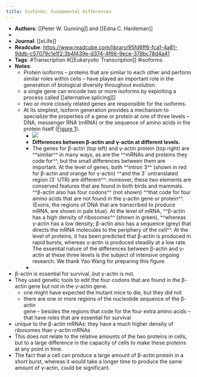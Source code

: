 ```yaml
---
title: Isoforms: Fundamental differences
---
```


- **Authors**: [[Peter W. Gunning]] and [[Edna C. Hardeman]]
-
- **Journal**: [[eLife]]
- **Readcube**: https://www.readcube.com/library/95fd6ff6-fca1-4a81-9ddb-c57079c1e1f2:3b4f439e-d374-4f66-9ece-378bc78d4a41
- **Tags**: #Transcription #[[Eukaryotic Transcription]] #isoforms
- **Notes**:
	- Protein isoforms – proteins that are similar to each other and perform 
	  similar roles within cells – have played an important role in the 
	  generation of biological diversity throughout evolution.
	- a single gene can encode two or more isoforms by exploiting a process called [[alternative splicing]]]
	- two or more closely related genes are responsible for the isoforms.
	- At its simplest, isoform generation provides a mechanism to specialize 
	  the properties of a gene or protein at one of three levels – DNA, 
	  messenger RNA (mRNA) or the sequence of amino acids in the protein 
	  itself ([Figure 1](https://elifesciences.org/articles/34477#fig1)).
		- ![](https://firebasestorage.googleapis.com/v0/b/firescript-577a2.appspot.com/o/imgs%2Fapp%2FQualifying_Exam%2Fo37AvIMeN9.png?alt=media&token=77993ab4-ac59-4272-9673-afd54a2efb0c)
		- **Differences between β-actin and γ-actin at different levels.**
		- The genes for β-actin (top left) and γ-actin protein (top right) are ^^similar^^ in many ways, as are the ^^mRNAs and proteins they code for^^, but the small differences between them are important. At the level of genes, both ^^intron 3^^ (shown in red for β-actin and orange for γ-actin) ^^and the 3´ untranslated region (3´ UTR) are different^^: moreover, these two elements are conserved features that are found in both birds and mammals. ^^β-actin also has four codons^^ (not shown) ^^that code for four amino acids that are not found in the γ-actin gene or protein^^. (Exons, the regions of DNA that are transcribed to produce mRNA, are shown in pale blue). At the level of mRNA, ^^β-actin has a high density of ribosomes^^ (shown in green), ^^whereas γ-actin has a low density; β-actin also has a sequence (grey) that directs the mRNA molecules to the periphery of the cell^^. At the level of proteins, it has been predicted that β-actin is produced in rapid bursts, whereas γ-actin is produced steadily at a low rate. The essential nature of the differences between β-actin and γ-actin at these three levels is the subject of intensive ongoing research. We thank Yao Wang for preparing this figure.
		-
- β-actin is essential for survival, but γ-actin is not.
- They used genetic tools to edit the four codons that are found in the β-actin gene but not in the γ-actin gene.
	- one might have expected the mutant mice to die, but they did not
	- there are one or more regions of the nucleotide sequence of the β-actin  
	  gene – besides the regions that code for the four extra amino acids – 
	  that have roles that are essential for survival
- unique to the β-actin mRNAs: they have a much higher density of ribosomes than γ-actin mRNAs
- This does not relate to the relative amounts of the two proteins in 
  cells, but to a large difference in the capacity of cells to make these 
  proteins at any point in time.
- The fact that a cell can produce a large amount of β-actin protein in a 
  short burst, whereas it would take a longer time to produce the same 
  amount of γ-actin, could be significant.